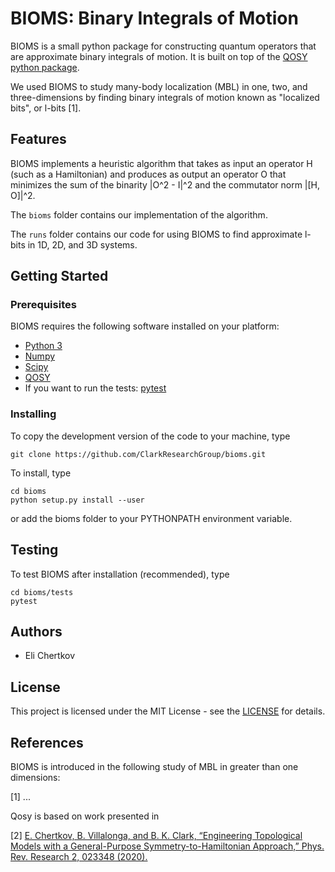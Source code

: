 # BIOMS: Binary Integrals of Motion

BIOMS is a small python package for constructing quantum operators that are approximate binary integrals of motion. It is built on top of the [QOSY python package](https://github.com/ClarkResearchGroup/qosy).

We used BIOMS to study many-body localization (MBL) in one, two, and three-dimensions by finding binary integrals of motion known as "localized bits", or l-bits [1].

## Features

BIOMS implements a heuristic algorithm that takes as input an operator H (such as a Hamiltonian) and produces as output an operator O that minimizes the sum of the binarity |O^2 - I|^2 and the commutator norm |[H, O]|^2.

The `bioms` folder contains our implementation of the algorithm.

The `runs` folder contains our code for using BIOMS to find approximate l-bits in 1D, 2D, and 3D systems.

## Getting Started

### Prerequisites

BIOMS requires the following software installed on your platform:
- [Python 3](https://www.python.org/)
- [Numpy](https://www.numpy.org/)
- [Scipy](https://www.scipy.org/)
- [QOSY](https://github.com/ClarkResearchGroup/qosy)
- If you want to run the tests: [pytest](https://pytest.org)

### Installing

To copy the development version of the code to your machine, type
```
git clone https://github.com/ClarkResearchGroup/bioms.git
```
To install, type
```
cd bioms
python setup.py install --user
```
or add the bioms folder to your PYTHONPATH environment variable.

## Testing

To test BIOMS after installation (recommended), type
```
cd bioms/tests
pytest
```

## Authors

- Eli Chertkov

## License

This project is licensed under the MIT License - see the [LICENSE](./LICENSE) for details.

## References

BIOMS is introduced in the following study of MBL in greater than one dimensions:

[1] ...

Qosy is based on work presented in

[2] [E. Chertkov, B. Villalonga, and B. K. Clark, “Engineering Topological Models with a General-Purpose Symmetry-to-Hamiltonian Approach,” Phys. Rev. Research 2, 023348 (2020).](https://doi.org/10.1103/PhysRevResearch.2.023348)
